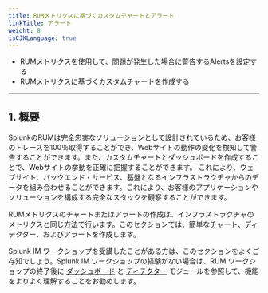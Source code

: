 ```yaml
---
title: RUMメトリクスに基づくカスタムチャートとアラート
linkTitle: アラート
weight: 8
isCJKLanguage: true
---
```


* RUMメトリクスを使用して、問題が発生した場合に警告するAlertsを設定する
* RUMメトリクスに基づくカスタムチャートを作成する

---

## 1.  概要

SplunkのRUMは完全忠実なソリューションとして設計されているため、お客様のトレースを100％取得することができ、Webサイトの動作の変化を検知して警告することができます。また、カスタムチャートとダッシュボードを作成することで、Webサイトの挙動を正確に把握することができます。
これにより、ウェブサイト、バックエンド・サービス、基盤となるインフラストラクチャからのデータを組み合わせることができます。これにより、お客様のアプリケーションやソリューションを構成する完全なスタックを観察することができます。

RUMメトリクスのチャートまたはアラートの作成は、インフラストラクチャのメトリクスと同じ方法で行います。このセクションでは、簡単なチャート、ディテクター、およびアラートを作成します。

Splunk IM ワークショップを受講したことがある方は、このセクションをよくご存知でしょう。Splunk IM ワークショップの経験がない場合は、RUM ワークショップの終了後に [ダッシュボード](../../../imt/docs/dashboards/intro) と [ディテクター](../../../imt/docs/detectors/creating) モジュールを参照して、機能をよりよく理解することをお勧めします。
